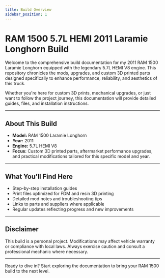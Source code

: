 ```yaml
---
title: Build Overview
sidebar_position: 1
---
```


# RAM 1500 5.7L HEMI 2011 Laramie Longhorn Build

Welcome to the comprehensive build documentation for my 2011 RAM 1500 Laramie Longhorn equipped with the legendary 5.7L HEMI V8 engine. This repository chronicles the mods, upgrades, and custom 3D printed parts designed specifically to enhance performance, reliability, and aesthetics of this truck.

Whether you're here for custom 3D prints, mechanical upgrades, or just want to follow the project journey, this documentation will provide detailed guides, files, and installation instructions.

---

## About This Build

- **Model:** RAM 1500 Laramie Longhorn  
- **Year:** 2011  
- **Engine:** 5.7L HEMI V8  
- **Focus:** Custom 3D printed parts, aftermarket performance upgrades, and practical modifications tailored for this specific model and year.

---

## What You’ll Find Here

- Step-by-step installation guides  
- Print files optimized for FDM and resin 3D printing  
- Detailed mod notes and troubleshooting tips  
- Links to parts and suppliers where applicable  
- Regular updates reflecting progress and new improvements  

---

## Disclaimer

This build is a personal project. Modifications may affect vehicle warranty or compliance with local laws. Always exercise caution and consult a professional mechanic where necessary.

---

Ready to dive in? Start exploring the documentation to bring your RAM 1500 build to the next level.
